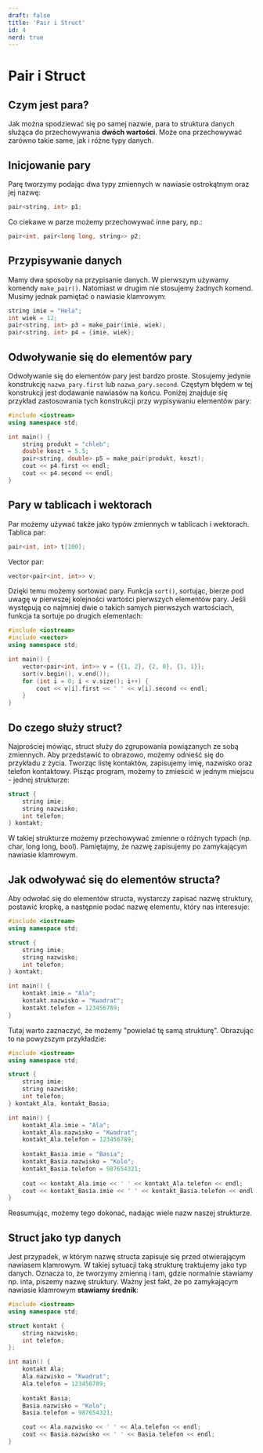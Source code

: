 ```yaml
---
draft: false
title: 'Pair i Struct'
id: 4
nerd: true
---
```

# Pair i Struct
## Czym jest para? 
Jak można spodziewać się po samej nazwie, para to struktura danych służąca do przechowywania **dwóch wartości**. Może ona przechowywać zarówno takie same, jak i różne typy danych.

## Inicjowanie pary
Parę tworzymy podając dwa typy zmiennych w nawiasie ostrokątnym oraz jej nazwę:
```cpp
pair<string, int> p1;
```
Co ciekawe w parze możemy przechowywać inne pary, np.:
```cpp
pair<int, pair<long long, string>> p2;
```

## Przypisywanie danych
Mamy dwa sposoby na przypisanie danych. W pierwszym używamy komendy `make_pair()`. Natomiast w drugim nie stosujemy żadnych komend. Musimy jednak pamiętać o nawiasie klamrowym:
```cpp
string imie = "Hela";
int wiek = 12;
pair<string, int> p3 = make_pair(imie, wiek);
pair<string, int> p4 = {imie, wiek};
```

## Odwoływanie się do elementów pary
Odwoływanie się do elementów pary jest bardzo proste. Stosujemy jedynie konstrukcję `nazwa_pary.first` lub `nazwa_pary.second`. Częstym błędem w tej konstrukcji jest dodawanie nawiasów na końcu. Poniżej znajduje się przykład zastosowania tych konstrukcji przy wypisywaniu elementów pary:
```cpp
#include <iostream>
using namespace std;

int main() {
	string produkt = "chleb";
	double koszt = 5.5;
	pair<string, double> p5 = make_pair(produkt, koszt);
	cout << p4.first << endl;
	cout << p4.second << endl;
}
```
## Pary w tablicach i wektorach
Par możemy używać także jako typów zmiennych w tablicach i wektorach.
Tablica par:
```cpp
pair<int, int> t[100];
```
Vector par:
```cpp
vector<pair<int, int>> v;
```
Dzięki temu możemy sortować pary. Funkcja `sort()`, sortując, bierze pod uwagę w pierwszej kolejności wartości pierwszych elementów pary. Jeśli występują co najmniej dwie o takich samych pierwszych wartościach, funkcja ta sortuje po drugich elementach:
```cpp
#include <iostream>
#include <vector>
using namespace std;

int main() {
	vector<pair<int, int>> v = {{1, 2}, {2, 0}, {1, 1}};
	sort(v.begin(), v.end());
    for (int i = 0; i < v.size(); i++) {
        cout << v[i].first << ' ' << v[i].second << endl;
    }
}
```

## Do czego służy struct?
Najprościej mówiąc, struct służy do zgrupowania powiązanych ze sobą zmiennych. Aby przedstawić to obrazowo, możemy odnieść się do przykładu z życia. Tworząc listę kontaktów, zapisujemy imię, nazwisko oraz telefon kontaktowy. Pisząc program, możemy to zmieścić w jednym miejscu - jednej strukturze:
```cpp
struct {
	string imie;
	string nazwisko;
	int telefon;
} kontakt;
```
W takiej strukturze możemy przechowywać zmienne o różnych typach (np. char, long long, bool). Pamiętajmy, że nazwę zapisujemy po zamykającym nawiasie klamrowym.

## Jak odwoływać się do elementów structa?
Aby odwołać się do elementów structa, wystarczy zapisać nazwę struktury, postawić kropkę, a następnie podać nazwę elementu, który nas interesuje:
```cpp
#include <iostream>
using namespace std;

struct {
	string imie;
	string nazwisko;
	int telefon;
} kontakt;

int main() {
	kontakt.imie = "Ala";
	kontakt.nazwisko = "Kwadrat";
	kontakt.telefon = 123456789;
}
```
Tutaj warto zaznaczyć, że możemy "powielać tę samą strukturę". Obrazując to na powyższym przykładzie:
```cpp
#include <iostream>
using namespace std;

struct {
	string imie;
	string nazwisko;
	int telefon;
} kontakt_Ala, kontakt_Basia;

int main() {
	kontakt_Ala.imie = "Ala";
	kontakt_Ala.nazwisko = "Kwadrat";
	kontakt_Ala.telefon = 123456789;
	
	kontakt_Basia.imie = "Basia";
	kontakt_Basia.nazwisko = "Kolo";
	kontakt_Basia.telefon = 987654321;
	
	cout << kontakt_Ala.imie << ' ' << kontakt_Ala.telefon << endl;
	cout << kontakt_Basia.imie << ' ' << kontakt_Basia.telefon << endl;
}
```
Reasumując, możemy tego dokonać, nadając wiele nazw naszej strukturze.

## Struct jako typ danych
Jest przypadek, w którym nazwę structa zapisuje się przed otwierającym nawiasem klamrowym. W takiej sytuacji taką strukturę traktujemy jako typ danych. Oznacza to, że tworzymy zmienną i tam, gdzie normalnie stawiamy np. inta, piszemy nazwę struktury. Ważny jest fakt, że po zamykającym nawiasie klamrowym **stawiamy średnik**:
```cpp
#include <iostream>
using namespace std;

struct kontakt {
	string nazwisko;
	int telefon;
};

int main() {
	kontakt Ala;
	Ala.nazwisko = "Kwadrat";
	Ala.telefon = 123456789;
	
	kontakt Basia;
	Basia.nazwisko = "Kolo";
	Basia.telefon = 987654321;

	cout << Ala.nazwisko << ' ' << Ala.telefon << endl;
	cout << Basia.nazwisko << ' ' << Basia.telefon << endl;
}
```